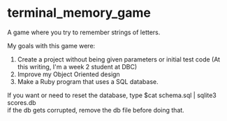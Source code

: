 terminal_memory_game
====================

A game where you try to remember strings of letters.  

My goals with this game were:  

1. Create a project without being given parameters or initial test code (At this writing, I'm a week 2 student at DBC)
2. Improve my Object Oriented design
3. Make a Ruby program that uses a SQL database.  

If you want or need to reset the database, type $cat schema.sql | sqlite3 scores.db  
if the db gets corrupted, remove the db file before doing that.

